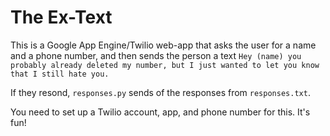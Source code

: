 # The Ex-Text
This is a Google App Engine/Twilio web-app that asks the user for a name and a phone number, and then sends the person a text
`Hey (name) you probably already deleted my number, but I just wanted to let you know that I still hate you.`

If they resond, `responses.py` sends of the responses from `responses.txt`.

You need to set up a Twilio account, app, and phone number for this. It's fun!